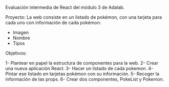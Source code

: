 Evaluación intermedia de React del módulo 3 de Adalab.

Proyecto:
La web consiste en un listado de pokémon, con una tarjeta para cada uno con información de cada pokémon:

- Imagen
- Nombre
- Tipos

Objetivos:

1- Plantear en papel la estructura de componentes para la web.
2- Crear una nueva aplicación React.
3- Hacer un listado de cada pokemon.
4- Pintar ese listado en tarjetas pokémon con su información.
5- Recoger la información de las props.
6- Crear dos componentes, PokeList y Pokemon.
